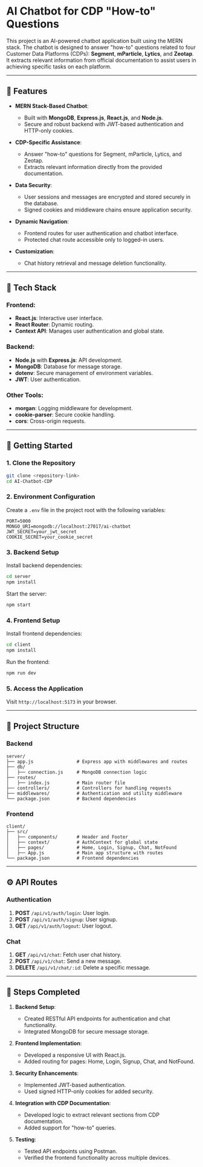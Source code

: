 
# **AI Chatbot for CDP "How-to" Questions**

This project is an AI-powered chatbot application built using the MERN stack. The chatbot is designed to answer "how-to" questions related to four Customer Data Platforms (CDPs): **Segment**, **mParticle**, **Lytics**, and **Zeotap**. It extracts relevant information from official documentation to assist users in achieving specific tasks on each platform.

---

## **🌟 Features**

- **MERN Stack-Based Chatbot**:
  - Built with **MongoDB**, **Express.js**, **React.js**, and **Node.js**.
  - Secure and robust backend with JWT-based authentication and HTTP-only cookies.

- **CDP-Specific Assistance**:
  - Answer "how-to" questions for Segment, mParticle, Lytics, and Zeotap.
  - Extracts relevant information directly from the provided documentation.

- **Data Security**:
  - User sessions and messages are encrypted and stored securely in the database.
  - Signed cookies and middleware chains ensure application security.

- **Dynamic Navigation**:
  - Frontend routes for user authentication and chatbot interface.
  - Protected chat route accessible only to logged-in users.

- **Customization**:
  - Chat history retrieval and message deletion functionality.

---

## **🔧 Tech Stack**

### **Frontend**:
- **React.js**: Interactive user interface.
- **React Router**: Dynamic routing.
- **Context API**: Manages user authentication and global state.

### **Backend**:
- **Node.js** with **Express.js**: API development.
- **MongoDB**: Database for message storage.
- **dotenv**: Secure management of environment variables.
- **JWT**: User authentication.

### **Other Tools**:
- **morgan**: Logging middleware for development.
- **cookie-parser**: Secure cookie handling.
- **cors**: Cross-origin requests.

---

## **🚀 Getting Started**

### **1. Clone the Repository**
```bash
git clone <repository-link>
cd AI-Chatbot-CDP
```

### **2. Environment Configuration**
Create a `.env` file in the project root with the following variables:
```env
PORT=5000
MONGO_URI=mongodb://localhost:27017/ai-chatbot
JWT_SECRET=your_jwt_secret
COOKIE_SECRET=your_cookie_secret
```

### **3. Backend Setup**
Install backend dependencies:
```bash
cd server
npm install
```

Start the server:
```bash
npm start
```

### **4. Frontend Setup**
Install frontend dependencies:
```bash
cd client
npm install
```

Run the frontend:
```bash
npm run dev
```

### **5. Access the Application**
Visit `http://localhost:5173` in your browser.

---

## **📂 Project Structure**

### Backend
```plaintext
server/
├── app.js                # Express app with middlewares and routes
├── db/
│   ├── connection.js     # MongoDB connection logic
├── routes/
│   ├── index.js          # Main router file
├── controllers/          # Controllers for handling requests
├── middlewares/          # Authentication and utility middleware
└── package.json          # Backend dependencies
```

### Frontend
```plaintext
client/
├── src/
│   ├── components/       # Header and Footer
│   ├── context/          # AuthContext for global state
│   ├── pages/            # Home, Login, Signup, Chat, NotFound
│   ├── App.js            # Main app structure with routes
└── package.json          # Frontend dependencies
```

---

## **⚙️ API Routes**

### **Authentication**
1. **POST** `/api/v1/auth/login`: User login.
2. **POST** `/api/v1/auth/signup`: User signup.
3. **GET** `/api/v1/auth/logout`: User logout.

### **Chat**
1. **GET** `/api/v1/chat`: Fetch user chat history.
2. **POST** `/api/v1/chat`: Send a new message.
3. **DELETE** `/api/v1/chat/:id`: Delete a specific message.

---

## **🔧 Steps Completed**

1. **Backend Setup**:
   - Created RESTful API endpoints for authentication and chat functionality.
   - Integrated MongoDB for secure message storage.

2. **Frontend Implementation**:
   - Developed a responsive UI with React.js.
   - Added routing for pages: Home, Login, Signup, Chat, and NotFound.

3. **Security Enhancements**:
   - Implemented JWT-based authentication.
   - Used signed HTTP-only cookies for added security.

4. **Integration with CDP Documentation**:
   - Developed logic to extract relevant sections from CDP documentation.
   - Added support for "how-to" queries.

5. **Testing**:
   - Tested API endpoints using Postman.
   - Verified the frontend functionality across multiple devices.


